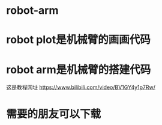 # robot-arm
# robot plot是机械臂的画画代码

# robot arm是机械臂的搭建代码
这是教程网址
https://www.bilibili.com/video/BV1GY4y1p7Rw/
# 需要的朋友可以下载
